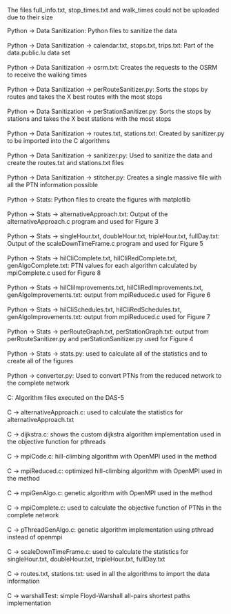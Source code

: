 The files full_info.txt, stop_times.txt and walk_times could not be uploaded due to their size

Python -> Data Sanitization: Python files to sanitize the data <br/>
<br/>
Python -> Data Sanitization -> calendar.txt, stops.txt, trips.txt: Part of the data.public.lu data set <br/>
<br/>
Python -> Data Sanitization -> osrm.txt: Creates the requests to the OSRM to receive the walking times <br/>
<br/>
Python -> Data Sanitization -> perRouteSanitizer.py: Sorts the stops by routes and takes the X best routes with the most stops <br/>
<br/>
Python -> Data Sanitization -> perStationSanitizer.py: Sorts the stops by stations and takes the X best stations with the most stops <br/>
<br/>
Python -> Data Sanitization -> routes.txt, stations.txt: Created by sanitizer.py to be imported into the C algorithms <br/>
<br/>
Python -> Data Sanitization -> sanitizer.py: Used to sanitize the data and create the routes.txt and stations.txt files <br/>
<br/>
Python -> Data Sanitization -> stitcher.py: Creates a single massive file with all the PTN information possible <br/>
<br/>
Python -> Stats: Python files to create the figures with matplotlib <br/>
<br/>
Python -> Stats -> alternativeApproach.txt: Output of the alternativeApproach.c program and used for Figure 3 <br/>
<br/>
Python -> Stats -> singleHour.txt, doubleHour.txt, tripleHour.txt, fullDay.txt: Output of the scaleDownTimeFrame.c program and used for Figure 5 <br/>
<br/>
Python -> Stats -> hilCliComplete.txt, hilCliRedComplete.txt, genAlgoComplete.txt: PTN values for each algorithm calculated by mpiComplete.c used for Figure 8 <br/>
<br/>
Python -> Stats -> hilCliImprovements.txt, hilCliRedImprovements.txt, genAlgoImprovements.txt: output from mpiReduced.c used for Figure 6 <br/>
<br/>
Python -> Stats -> hilCliSchedules.txt, hilCliRedSchedules.txt, genAlgoImprovements.txt: output from mpiReduced.c used for Figure 7 <br/>
<br/>
Python -> Stats -> perRouteGraph.txt, perStationGraph.txt: output from perRouteSanitizer.py and perStationSanitizer.py used for Figure 4 <br/>
<br/>
Python -> Stats -> stats.py: used to calculate all of the statistics and to create all of the figures <br/>
<br/>
Python -> converter.py: Used to convert PTNs from the reduced network to the complete network <br/>
<br/>
C: Algorithm files executed on the DAS-5 <br/>
<br/>
C -> alternativeApproach.c: used to calculate the statistics for alternativeApproach.txt <br/>
<br/>
C -> dijkstra.c: shows the custom dijkstra algorithm implementation used in the objective function for pthreads <br/>
<br/>
C -> mpiCode.c: hill-climbing algorithm with OpenMPI used in the method <br/>
<br/>
C -> mpiReduced.c: optimized hill-climbing algorithm with OpenMPI used in the method <br/>
<br/>
C -> mpiGenAlgo.c: genetic algorithm with OpenMPI used in the method <br/>
<br/>
C -> mpiComplete.c: used to calculate the objective function of PTNs in the complete network <br/>
<br/>
C -> pThreadGenAlgo.c: genetic algorithm implementation using pthread instead of openmpi <br/>
<br/>
C -> scaleDownTimeFrame.c: used to calculate the statistics for singleHour.txt, doubleHour.txt, tripleHour.txt, fullDay.txt <br/>
<br/>
C -> routes.txt, stations.txt: used in all the algorithms to import the data information <br/>
<br/>
C -> warshallTest: simple Floyd-Warshall all-pairs shortest paths implementation <br/>
<br/>
